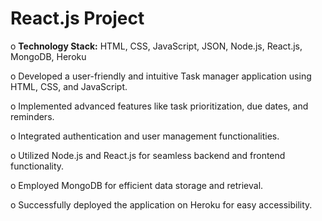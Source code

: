 # React.js Project

o	**Technology Stack:** HTML, CSS, JavaScript, JSON, Node.js, 
React.js, MongoDB, Heroku 

o Developed a user-friendly and intuitive Task manager application using HTML, CSS, and JavaScript. 

o	Implemented advanced features like task prioritization, due dates, and reminders. 

o	Integrated authentication and user management functionalities. 

o	Utilized Node.js and React.js for seamless backend and frontend functionality. 

o	Employed MongoDB for efficient data storage and retrieval. 

o	Successfully deployed the application on Heroku for easy accessibility. 
